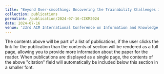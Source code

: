 ```yaml
---
title: "Beyond Over-smoothing: Uncovering the Trainability Challenges in Deep Graph Neural Networks"
collection: publications
permalink: /publication/2024-07-16-CIKM2024
date: 2024-07-16
venue: '33rd ACM International Conference on Information and Knowledge Management'
---
```


The contents above will be part of a list of publications, if the user clicks the link for the publication than the contents of section will be rendered as a full page, allowing you to provide more information about the paper for the reader. When publications are displayed as a single page, the contents of the above "citation" field will automatically be included below this section in a smaller font.
